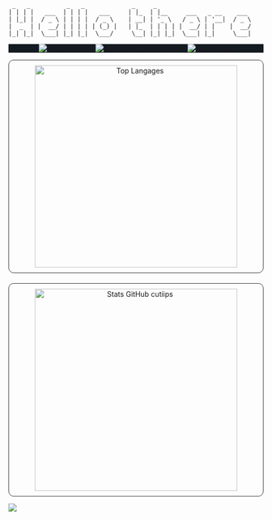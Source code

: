  
```ASCII
 _   _          _   _             _     _                             
| | | |   ___  | | | |   ___     | |_  | |__     ___   _ __    ___    
| |_| |  / _ \ | | | |  / _ \    | __| | '_ \   / _ \ | '__|  / _ \   
|  _  | |  __/ | | | | | (_) |   | |_  | | | | |  __/ | |    |  __/   
|_| |_|  \___| |_| |_|  \___/     \__| |_| |_|  \___| |_|     \___|   

```


<div align="center" style="background-color: #151b23;">

[![Vue.js Project](https://img.shields.io/badge/Vue.js%20Project-35495E?style=for-the-badge&logo=vue.js&logoColor=4FC08D)](https://heg-web.github.io/projet23-jonludo/#/)
[![Django REST API Project](https://img.shields.io/badge/Django%20REST%20API-092E20?style=for-the-badge&logo=django&logoColor=white)](https://13-air-ajtd.rxq.ch/#/)
[![Flutter App](https://img.shields.io/badge/Flutter%20App-02569B?style=for-the-badge&logo=flutter&logoColor=white)](https://heg-web.github.io/F24-EduGrades/)


</div>

<div align="center" style="display: flex; flex-direction: column; gap: 20px;">

  <div style="padding: 10px; border: 1px solid #333; border-radius: 10px; display: inline-block;">
    <img src="https://github-readme-stats.vercel.app/api/top-langs/?username=cutiips&layout=compact&theme=github_dark&langs_count=8&hide_border=true" alt="Top Langages" width="400px" />
  </div>

  <div style="padding: 10px; border: 1px solid #333; border-radius: 10px; display: inline-block;">
    <img src="https://github-readme-stats.vercel.app/api?username=cutiips&show_icons=true&theme=github_dark&hide_border=true&count_private=true" alt="Stats GitHub cutiips" width="400px" />
  </div>

</div>

[![](https://visitcount.itsvg.in/api?id=cutiips&label=%20&color=12&icon=2&pretty=true)](https://visitcount.itsvg.in)
